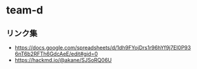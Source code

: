 # team-d
 
## リンク集
- https://docs.google.com/spreadsheets/d/1dh9FYojDrs1r96hYf9j7EI0P936nT6b2RFTh6GdcAeE/edit#gid=0
- https://hackmd.io/@akane/SJSoRQ06U
